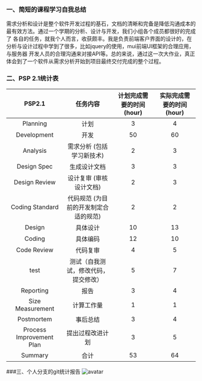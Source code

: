 ### 一、简短的课程学习自我总结
   需求分析和设计是整个软件开发过程的基石，文档的清晰和完备是降低沟通成本的最有效方法。通过一个学期的分析、设计与开发，我们小组各个成员都很好的完成了
各自的任务，就我个人而言，收获颇丰。我是负责前端客户界面的设计的，在分析与设计过程中学到了很多，比如jquery的使用，mui前端UI框架的合理应用，与服务器
开发人员的合理沟通来对接API等。总的来说，通过这一次大作业，真正体会到了一个软件从需求分析开始到项目最终交付完成的整个过程。

### 二、PSP 2.1统计表
| PSP2.1                  |	任务内容	                     | 计划完成需要的时间(hour) | 实际完成需要的时间(hour) |
| :--------------------:  |  :----------------------------: |  :------------------: | :--------------------: |
|Planning	              | 计划	                          |  3                     |	       4              |
|Development              |	开发                           |	50	                   |         60             |
|Analysis	              | 需求分析 (包括学习新技术)          |	 2	                   |         3              |
|Design Spec              |	生成设计文档                    |	 3                    |	         3              |
|Design Review            | 设计复审 (审核设计文档)            |	2                    |	        3              |
|Coding Standard          | 代码规范 (为目前的开发制定合适的规范)|  2	                  |          2              |
|Design	                 | 具体设计                         |	10	                  |         13             |
|Coding	                 | 具体编码                         |	12	                  |         10             |
|Code Review	           | 代码复审	                        |   4                    |	        5              |
|test	                    | 测试（自我测试，修改代码，提交修改） |	 5                    |	        7              |
|Reporting                |	报告                           |	  3                 |     	    4             | 
|Size Measurement         |	计算工作量	                    |   1                    |	        1             |
|Postmortem	              | 事后总结                         |	 3                    |	         4             |
|Process Improvement Plan |	提出过程改进计划                |   3                    |	        5             |
|Summary                  |	合计                           |	  53	               |          64           |

###三、个人分支的git统计报告
![avatar](/home/picture/1.png)
